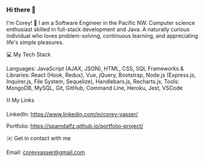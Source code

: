 ### Hi there 👋

I'm Corey! 🙂
I am a Software Engineer in the Pacific NW. Computer science enthusiast skilled in full-stack development and Java. A naturally curious individual who loves problem-solving, continuous learning, and appreciating life's simple pleasures.


💻 My Tech Stack

Languages: JavaScript (AJAX, JSON), HTML, CSS, SQL Frameworks & Libraries: React (Hook, Redux), Vue, jQuery, Bootstrap, Node.js (Express.js, Inquirer.js, File System, Sequelize), Handlebars.js, Recharts.js, Tools: MongoDB, MySQL, Git, GitHub, Command Line, Heroku, Jest, VSCode



⛓ My Links

LinkedIn: https://www.linkedin.com/in/corey-vasser/

Portfolio: https://spamdalfz.github.io/portfolio-project/

✉️ Get in contact with me

Email: coreyvasser@gmail.com
